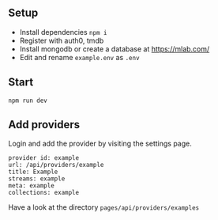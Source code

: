 ## Setup
- Install dependencies `npm i`
- Register with auth0, tmdb
- Install mongodb or create a database at https://mlab.com/
- Edit and rename `example.env` as `.env`

## Start
`npm run dev`

## Add providers

Login and add the provider by visiting the settings page.

```
provider id: example
url: /api/providers/example
title: Example
streams: example
meta: example
collections: example
```

Have a look at the directory `pages/api/providers/examples`
